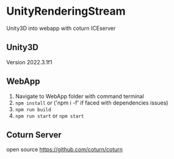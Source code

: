 # UnityRenderingStream
Unity3D into webapp with coturn ICEserver

## Unity3D
Version 2022.3.1f1

## WebApp
1. Navigate to WebApp folder with command terminal
2. `npm install` or ('npm i -f' if faced with dependencies issues)
3. `npm run build`
4. `npm run start` or `npm start`
   
## Coturn Server
open source https://github.com/coturn/coturn


